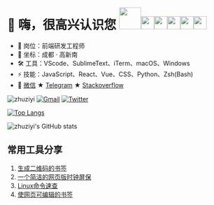 # 👋 嗨，很高兴认识您 <img src="https://github.githubassets.com/images/mona-loading-default.gif" style="width:50px"><img src="https://github.githubassets.com/images/mona-loading-default.gif" style="width:30px"><img src="https://github.githubassets.com/images/mona-loading-default.gif" style="width:30px"><img src="https://github.githubassets.com/images/mona-loading-default.gif" style="width:30px"><img src="https://github.githubassets.com/images/mona-loading-default.gif" style="width:30px"><img src="https://github.githubassets.com/images/mona-loading-default.gif" style="width:30px">

- 🌱 岗位：前端研发工程师
- 🔭 坐标：成都 · 高新南
- 🛠 工具：VScode、SublimeText、iTerm、macOS、Windows
- ⚡ 技能：JavaScript、React、Vue、CSS、Python、Zsh(Bash)
- 📨 [微信](https://jandou.com/Wechat.png) ★  [Telegram](http://t.me/zhuziyi)  ★  [Stackoverflow](https://stackoverflow.com/users/5750508/zhuziyi)

![zhuziyi](https://komarev.com/ghpvc/?username=zhuziyi1989) [![Gmail](https://img.shields.io/badge/-Gmail-c14438?style=flat&logo=Gmail&logoColor=white)](mailto:zhuziyi1989@gmail.com) [![Twitter](https://img.shields.io/twitter/url?style=social&url=https%3A%2F%2Ftwitter.com%2Fzhuziyi)](https://twitter.com/zhuziyi)

[![Top Langs](https://github-readme-stats.vercel.app/api/top-langs/?username=zhuziyi1989&layout=compact&card_width=440&locale=cn&hide=html)](https://github.com/anuraghazra/github-readme-stats)

![zhuziyi's GitHub stats](https://github-readme-stats.vercel.app/api?username=zhuziyi1989&theme=&show_icons=true&locale=cn) 

## 常用工具分享

1. [生成二维码的书签](https://zhuziyi1989.github.io/tools/static/qcode-bookmark.html)
2. [一个简洁的网页版时钟屏保](https://zhuziyi1989.github.io/tools/static/time.html)
3. [Linux命令速查](https://zhuziyi1989.github.io/tools/static/linux.html)
4. <a href="">使网页可编辑的书签</a>

